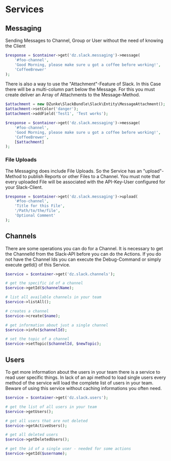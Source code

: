 # Services

## Messaging

Sending Messages to Channel, Group or User without the need of knowing the Client

``` php
$response = $container->get('dz.slack.messaging')->message(
    '#foo-channel',
    'Good Morning, please make sure u got a coffee before working!',
    'CoffeeBrewer'
);
```

There is also a way to use the "Attachment"-Feature of Slack. In this Case there will be a multi-column part below the Message.
For this you must create deliver an Array of Attachments to the Message-Method.

``` php
$attachment = new DZunke\SlackBundle\Slack\Entity\MessageAttachment();
$attachment->setColor('danger');
$attachment->addField('Test1', 'Test works');

$response = $container->get('dz.slack.messaging')->message(
    '#foo-channel',
    'Good Morning, please make sure u got a coffee before working!',
    'CoffeeBrewer',
    [$attachment]
);
```

### File Uploads

The Messaging does include File Uploads. So the Service has an "upload"-Method to publish Reports or other Files to a Channel.
You must note that every uploaded File will be associated with the API-Key-User configured for your Slack-Client.

``` php
$response = $container->get('dz.slack.messaging')->upload(
    '#foo-channel',
    'Title for this File',
    '/Path/to/the/file',
    'Optional Comment'
);
```

## Channels

There are some operations you can do for a Channel. It is necessary to get the ChannelId from the Slack-API before you
can do the Actions. If you do not have the Channel Ids you can execute the Debug-Command or simply execute getId() of
this Service.


``` php
$service = $container->get('dz.slack.channels');

# get the specific id of a channel
$service->getId($channelName);

# list all available channels in your team
$service->listAll();

# creates a channel
$service->create($name);

# get information about just a single channel
$service->info($channelId);

# set the topic of a channel
$service->setTopic($channelId, $newTopic);
```

## Users

To get more information about the users in your team there is a service to read user specific things. In lack of an
api method to load single users every method of the service will load the complete list of users in your team. Beware
of using this service without caching informations you often need.

``` php
$service = $container->get('dz.slack.users');

# get the list of all users in your team
$service->getUsers();

# get all users that are not deleted
$service->getActiveUsers();

# get all deleted users
$service->getDeletedUsers();

# get the id of a single user - needed for some actions
$service->getId($username);

```
